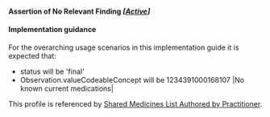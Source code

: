 #### Assertion of No Relevant Finding *[[Active](http://hl7.org/fhir/stu3/valueset-publication-status.html)]*

#### Implementation guidance

For the overarching usage scenarios in this implementation guide it is expected that:

* status will be 'final'
* Observation.valueCodeableConcept will be 1234391000168107 \|No known current medications\|

This profile is referenced by [Shared Medicines List Authored by Practitioner](http://ns.electronichealth.net.au/ci/fhir/3.0/StructureDefinition/composition-sml-prac-1).